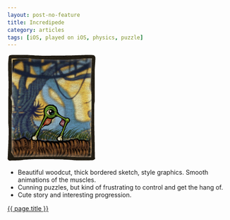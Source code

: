 ```yaml
---
layout: post-no-feature
title: Incredipede
category: articles
tags: [iOS, played on iOS, physics, puzzle]
---
```


<a href="http://www.incredipede.com/">![{{ page.title }}](/images/incredipede.png)</a>

* Beautiful woodcut, thick bordered sketch, style graphics. Smooth animations of the muscles.
* Cunning puzzles, but kind of frustrating to control and get the hang of.
* Cute story and interesting progression.

[{{ page.title }}](http://www.incredipede.com/)
